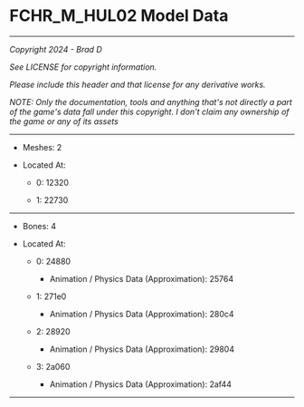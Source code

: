 # FCHR_M_HUL02 Model Data

---

*Copyright 2024 - Brad D*

*See LICENSE for copyright information.*

*Please include this header and that license for any derivative works.*

*NOTE: Only the documentation, tools and anything that's not directly a part of the game's data fall under this copyright. I don't claim any ownership of the game or any of its assets*

---

* Meshes: 2

* Located At:

  * 0: 12320

  * 1: 22730

---

* Bones: 4

* Located At:

  * 0: 24880

    * Animation / Physics Data (Approximation): 25764

  * 1: 271e0

    * Animation / Physics Data (Approximation): 280c4

  * 2: 28920

    * Animation / Physics Data (Approximation): 29804

  * 3: 2a060

    * Animation / Physics Data (Approximation): 2af44

---

